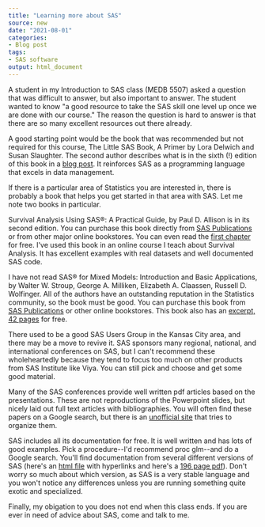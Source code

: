 ```yaml
---
title: "Learning more about SAS"
source: new
date: "2021-08-01"
categories:
- Blog post
tags:
- SAS software
output: html_document
---
```


A student in my Introduction to SAS class (MEDB 5507) asked a question that was difficult to answer, but also important to answer. The student wanted to know "a good resource to take the SAS skill one level up once we are done with our course." The reason the question is hard to answer is that there are so many excellent resources out there already.

<!--more-->

A good starting point would be the book that was recommended but not required for this course, The Little SAS Book, A Primer by Lora Delwich and Susan Slaughter. The second author describes what is in the sixth (!) edition of this book in a [blog post][sla1]. It reinforces SAS as a programming language that excels in data management.

If there is a particular area of Statistics you are interested in, there is probably a book that helps you get started in that area with SAS. Let me note two books in particular.

Survival Analysis Using SAS®: A Practical Guide, by Paul D. Allison is in its second edition. You can purchase this book directly from [SAS Publications][ali1] or from other major online bookstores. You can even read the [first chapter][ali2] for free. I've used this book in an online course I teach about Survival Analysis. It has excellent examples with real datasets and well documented SAS code.

I have not read SAS® for Mixed Models: Introduction and Basic Applications, by Walter W. Stroup, George A. Milliken, Elizabeth A. Claassen, Russell D. Wolfinger. All of the authors have an outstanding reputation in the Statistics community, so the book must be good. You can purchase this book from [SAS Publications][str1] or other online bookstores. This book also has an [excerpt, 42 pages][str2] for free.

There used to be a good SAS Users Group in the Kansas City area, and there may be a move to revive it. SAS sponsors many regional, national, and international conferences on SAS, but I can't recommend these wholeheartedly because they tend to focus too much on other products from SAS Institute like Viya. You can still pick and choose and get some good material.

Many of the SAS conferences provide well written pdf articles based on the presentations. These are not reproductions of the Powerpoint slides, but nicely laid out full text articles with bibliographies. You will often find these papers on a Google search, but there is an [unofficial site][jan1] that tries to organize them.

SAS includes all its documentation for free. It is well written and has lots of good examples. Pick a procedure--I'd recommend proc glm--and do a Google search. You'll find documentation from several different versions of SAS (here's an [html file][sas1] with hyperlinks and here's a [196 page pdf][sas2]). Don't worry so much about which version, as SAS is a very stable language and you won't notice any differences unless you are running something quite exotic and specialized.

Finally, my obigation to you does not end when this class ends. If you are ever in need of advice about SAS, come and talk to me.

[ali1]: https://www.sas.com/store/books/categories/usage-and-reference/survival-analysis-using-sas-a-practical-guide-second-edition/prodBK_61339_en.html
[ali2]: https://www.sas.com/storefront/aux/en/spsurvivalanly/61339_excerpt.pdf

[jan1]: https://www.lexjansen.com/

[sas1]: https://documentation.sas.com/doc/en/pgmsascdc/9.4_3.3/statug/statug_glm_syntax01.htm
[sas2]: https://support.sas.com/documentation/onlinedoc/stat/141/glm.pdf

[sla1]: https://blogs.sas.com/content/sgf/2019/10/29/the-little-sas-book-gets-even-better/

[str1]: https://www.sas.com/store/books/categories/usage-and-reference/sas-for-mixed-models-introduction-and-basic-applications/prodBK_68787_en.html
[str2]: https://support.sas.com/content/dam/SAS/support/en/books/sas-for-mixed-models-an-introduction/68787_excerpt.pdf
